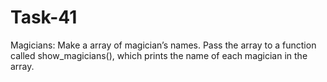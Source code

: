 # Task-41
Magicians: Make a array of magician’s names. Pass the array to a function called show_magicians(), which prints the name of each magician in the array.
